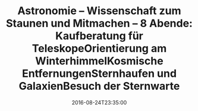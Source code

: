 ---
date: '2016-08-24T23:35:00'
talk_date: '1998-10-01T00:00:00'
talk_speakers:
  speaker1:
    name: Mitglieder der Sternwarte
title: 'Astronomie – Wissenschaft zum Staunen und Mitmachen – 8 Abende:

  - Kaufberatung für Teleskope

  - Orientierung am Winterhimmel

  - Kosmische Entfernungen

  - Sternhaufen und Galaxien

  - Besuch der Sternwarte'
---